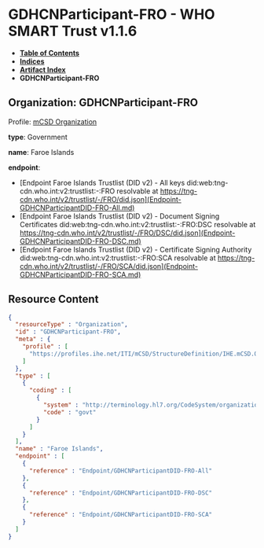 # GDHCNParticipant-FRO - WHO SMART Trust v1.1.6

* [**Table of Contents**](toc.md)
* [**Indices**](indices.md)
* [**Artifact Index**](artifacts.md)
* **GDHCNParticipant-FRO**

## Organization: GDHCNParticipant-FRO

Profile: [mCSD Organization](https://profiles.ihe.net/ITI/mCSD/4.0.0/StructureDefinition-IHE.mCSD.Organization.html)

**type**: Government

**name**: Faroe Islands

**endpoint**: 

* [Endpoint Faroe Islands Trustlist (DID v2) - All keys did:web:tng-cdn.who.int:v2:trustlist:-:FRO resolvable at https://tng-cdn.who.int/v2/trustlist/-/FRO/did.json](Endpoint-GDHCNParticipantDID-FRO-All.md)
* [Endpoint Faroe Islands Trustlist (DID v2) - Document Signing Certificates did:web:tng-cdn.who.int:v2:trustlist:-:FRO:DSC resolvable at https://tng-cdn.who.int/v2/trustlist/-/FRO/DSC/did.json](Endpoint-GDHCNParticipantDID-FRO-DSC.md)
* [Endpoint Faroe Islands Trustlist (DID v2) - Certificate Signing Authority did:web:tng-cdn.who.int:v2:trustlist:-:FRO:SCA resolvable at https://tng-cdn.who.int/v2/trustlist/-/FRO/SCA/did.json](Endpoint-GDHCNParticipantDID-FRO-SCA.md)



## Resource Content

```json
{
  "resourceType" : "Organization",
  "id" : "GDHCNParticipant-FRO",
  "meta" : {
    "profile" : [
      "https://profiles.ihe.net/ITI/mCSD/StructureDefinition/IHE.mCSD.Organization"
    ]
  },
  "type" : [
    {
      "coding" : [
        {
          "system" : "http://terminology.hl7.org/CodeSystem/organization-type",
          "code" : "govt"
        }
      ]
    }
  ],
  "name" : "Faroe Islands",
  "endpoint" : [
    {
      "reference" : "Endpoint/GDHCNParticipantDID-FRO-All"
    },
    {
      "reference" : "Endpoint/GDHCNParticipantDID-FRO-DSC"
    },
    {
      "reference" : "Endpoint/GDHCNParticipantDID-FRO-SCA"
    }
  ]
}

```
